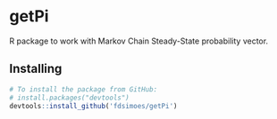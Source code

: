 # getPi
R package to work with Markov Chain Steady-State probability vector.

## Installing

``` r
# To install the package from GitHub:
# install.packages("devtools")
devtools::install_github('fdsimoes/getPi')
```